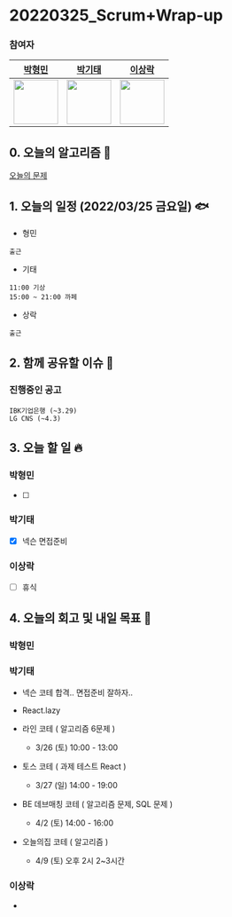 # 20220325_Scrum+Wrap-up

### 참여자

| [박형민](https://github.com/npnppn)  | [박기태](https://github.com/idiot-kitto)   | [이상락](https://github.com/SangRakee)  |
| :------: | :------: | :------:
|<img src="https://github.com/npnppn.png" width="80"> | <img src="https://github.com/idiot-kitto.png" width="80">|<img src="https://github.com/SangRakee.png" width="80">

## 0. 오늘의 알고리즘 🎈
[오늘의 문제](
https://github.com/tony9402/baekjoon/blob/main/picked.md) 


## 1. 오늘의 일정 (2022/03/25 금요일) 🐟

- 형민
```
출근
```

- 기태
```
11:00 기상
15:00 ~ 21:00 까페
```

- 상락
```
출근
```

## 2. 함께 공유할 이슈 💌



### 진행중인 공고
```
IBK기업은행 (~3.29)
LG CNS (~4.3)
```



## 3. 오늘 할 일 🔥



### 박형민
- [ ] 


### 박기태
- [x] 넥슨 면접준비

### 이상락
- [ ] 휴식




## 4. 오늘의 회고 및 내일 목표 🎈



### 박형민


### 박기태

- 넥슨 코테 합격.. 면접준비 잘하자..

- React.lazy

- 라인 코테 ( 알고리즘 6문제 )
    - 3/26 (토) 10:00 - 13:00
- 토스 코테 ( 과제 테스트 React )
    - 3/27 (일) 14:00 - 19:00 
- BE 데브매칭 코테 ( 알고리즘 문제, SQL 문제 )
    - 4/2 (토) 14:00 - 16:00
- 오늘의집 코테 ( 알고리즘 )
    - 4/9 (토) 오후 2시 2~3시간

### 이상락

- 
